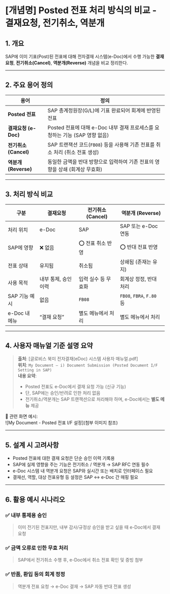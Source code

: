 # [개념명] Posted 전표 처리 방식의 비교 - 결재요청, 전기취소, 역분개

## 1. 개요

SAP에 이미 기표(Post)된 전표에 대해 전자결재 시스템(e-Doc)에서 수행 가능한 **결재요청**, **전기취소(Cancel)**, **역분개(Reverse)** 개념을 비교 정리한다.

---

## 2. 주요 용어 정의

| 용어 | 정의 |
|------|------|
| **Posted 전표** | SAP 총계정원장(G/L)에 기표 완료되어 회계에 반영된 전표 |
| **결재요청 (e-Doc)** | Posted 전표에 대해 e-Doc 내부 결재 프로세스를 요청하는 기능 (SAP 영향 없음) |
| **전기취소 (Cancel)** | SAP 트랜잭션 코드(`FB08`) 등을 사용해 기존 전표를 취소 처리 (취소 전표 생성) |
| **역분개 (Reverse)** | 동일한 금액을 반대 방향으로 입력하여 기존 전표의 영향을 상쇄 (회계상 무효화) |

---

## 3. 처리 방식 비교

| 구분 | 결재요청 | 전기취소 (Cancel) | 역분개 (Reverse) |
|------|------------|-------------------|------------------|
| 처리 위치 | e-Doc | SAP | SAP 또는 e-Doc 연동 |
| SAP에 영향 | ❌ 없음 | ⭕ 전표 취소 반영 | ⭕ 반대 전표 반영 |
| 전표 상태 | 유지됨 | 취소됨 | 상쇄됨 (존재는 유지) |
| 사용 목적 | 내부 통제, 승인 이력 | 입력 실수 등 무효화 | 회계상 정정, 반대 처리 |
| SAP 기능 예시 | 없음 | `FB08` | `FB08`, `FBRA`, `F.80` 등 |
| e-Doc 내 메뉴 | “결재 요청” | 별도 메뉴에서 처리 | 별도 메뉴에서 처리 |

---

## 4. 사용자 매뉴얼 기준 설명 요약

> **출처**: [글로비스 북미 전자결재(eDoc) 시스템 사용자 매뉴얼.pdf]  
> **위치**: `My Document – i) Document Submission (Posted Document I/F Setting in SAP)`  
> **내용 요약**:  
> - Posted 전표도 e-Doc에서 결재 요청 가능 (신규 기능)  
> - 단, SAP에는 승인/반려로 인한 처리 없음  
> - 전기취소/역분개는 SAP 트랜잭션으로 처리해야 하며, e-Doc에서는 **별도 메뉴** 제공

📌 관련 화면 예시:  
![My Document - Posted 전표 I/F 설정](첨부 이미지 참조)

---

## 5. 설계 시 고려사항

- Posted 전표에 대한 결재 요청은 단순 승인 이력 기록용
- SAP에 실제 영향을 주는 기능은 전기취소 / 역분개 → SAP RFC 연동 필수
- e-Doc 시스템 내 역분개 요청은 SAP와 실시간 또는 배치로 인터페이스 필요
- 결재선, 역할, 대상 전표유형 등 설정은 SAP ↔ e-Doc 간 매핑 필요

---

## 6. 활용 예시 시나리오

### ✅ 내부 통제용 승인
> 이미 전기된 전표지만, 내부 감사/규정상 승인을 받고 싶을 때 e-Doc에서 결재 요청

### ✅ 금액 오류로 인한 무효 처리
> SAP에서 전기취소 수행 후, e-Doc에서 취소 전표 확인 및 증빙 첨부

### ✅ 반품, 환입 등의 회계 정정
> 역분개 전표 요청 → e-Doc 결재 → SAP 자동 반대 전표 생성

